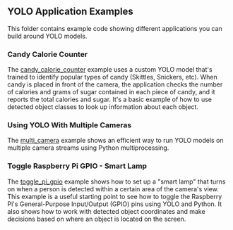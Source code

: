 ## YOLO Application Examples
This folder contains example code showing different applications you can build around YOLO models.

### Candy Calorie Counter
The [candy_calorie_counter](candy_calorie_counter) example uses a custom YOLO model that's trained to identify popular types of candy (Skittles, Snickers, etc). When candy is placed in front of the camera, the application checks the number of calories and grams of sugar contained in each piece of candy, and it reports the total calories and sugar. It's a basic example of how to use detected object classes to look up information about each object.

### Using YOLO With Multiple Cameras
The [multi_camera](multi_camera) example shows an efficient way to run YOLO models on multiple camera streams using Python multiprocessing.

### Toggle Raspberry Pi GPIO - Smart Lamp
The [toggle_pi_gpio](toggle_pi_gpio) example shows how to set up a "smart lamp" that turns on when a person is detected within a certain area of the camera's view. This example is a useful starting point to see how to toggle the Raspberry Pi's General-Purpose Input/Output (GPIO) pins using YOLO and Python. It also shows how to work with detected object coordinates and make decisions based on where an object is located on the screen.
